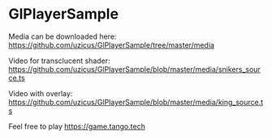 # GlPlayerSample

Media can be downloaded here: https://github.com/uzicus/GlPlayerSample/tree/master/media

Video for transclucent shader: https://github.com/uzicus/GlPlayerSample/blob/master/media/snikers_source.ts

Video with overlay: https://github.com/uzicus/GlPlayerSample/blob/master/media/king_source.ts

Feel free to play
https://game.tango.tech
